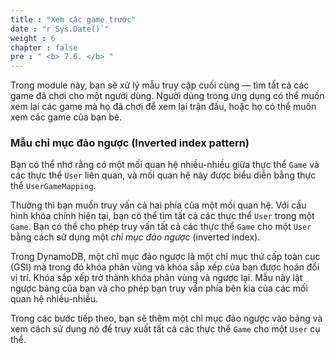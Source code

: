 ```yaml
---
title : "Xem các game trước"
date : "r Sys.Date()`"
weight : 6
chapter : false
pre : " <b> 7.6. </b> "
---
```


Trong module này, bạn sẽ xử lý mẫu truy cập cuối cùng — tìm tất cả các game đã chơi cho một người dùng. Người dùng trong ứng dụng có thể muốn xem lại các game mà họ đã chơi để xem lại trận đấu, hoặc họ có thể muốn xem các game của bạn bè.

### Mẫu chỉ mục đảo ngược (Inverted index pattern)

Bạn có thể nhớ rằng có một mối quan hệ nhiều-nhiều giữa thực thể `Game` và các thực thể `User` liên quan, và mối quan hệ này được biểu diễn bằng thực thể `UserGameMapping`.

Thường thì bạn muốn truy vấn cả hai phía của một mối quan hệ. Với cấu hình khóa chính hiện tại, bạn có thể tìm tất cả các thực thể `User` trong một `Game`. Bạn có thể cho phép truy vấn tất cả các thực thể `Game` cho một `User` bằng cách sử dụng một _chỉ mục đảo ngược_ (inverted index).

Trong DynamoDB, một chỉ mục đảo ngược là một chỉ mục thứ cấp toàn cục (GSI) mà trong đó khóa phân vùng và khóa sắp xếp của bạn được hoán đổi vị trí. Khóa sắp xếp trở thành khóa phân vùng và ngược lại. Mẫu này lật ngược bảng của bạn và cho phép bạn truy vấn phía bên kia của các mối quan hệ nhiều-nhiều.

Trong các bước tiếp theo, bạn sẽ thêm một chỉ mục đảo ngược vào bảng và xem cách sử dụng nó để truy xuất tất cả các thực thể `Game` cho một `User` cụ thể.

